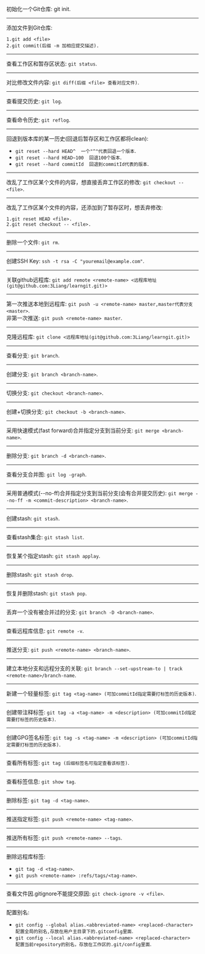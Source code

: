 初始化一个Git仓库: 	git init.
***
添加文件到Git仓库:

    1.git add <file>  
    2.git commit(后缀 -m 加相应提交描述).
***
查看工作区和暂存区状态:  `git status`.
***
对比修改文件内容:  `git diff(后缀 <file> 查看对应文件)`.
***
查看提交历史:  `git log`.
***
查看命令历史:  `git reflog`.
***
回退到版本库的某一历史(回退后暂存区和工作区都将clean):  
* `git reset --hard HEAD^  一个"^"代表回退一个版本`.
* `git reset --hard HEAD~100  回退100个版本`.
* `git reset --hard commitId  回退到commitId代表的版本`.

***
改乱了工作区某个文件的内容，想直接丢弃工作区的修改:  `git checkout -- <file>`.
***
改乱了工作区某个文件的内容，还添加到了暂存区时，想丢弃修改:

    1.git reset HEAD <file>.
    2.git reset checkout -- <file>.
***
删除一个文件:  `git rm`.
***
创建SSH Key:  `ssh -t rsa -C "youremail@example.com"`.
***
关联github远程库:  `git add remote <remote-name> <远程库地址(git@github.com:3Liang/learngit.git)>`
***
第一次推送本地到远程库:  `git push -u <remote-name> master,master代表分支<master>`.  
非第一次推送:  `git push <remote-name> master`.
***
克隆远程库:  `git clone <远程库地址(git@github.com:3Liang/learngit.git)>`
***
查看分支:  `git branch`.
***
创建分支:  `git branch <branch-name>`.
***
切换分支:  `git checkout <branch-name>`.
***
创建+切换分支:  `git checkout -b <branch-name>`.
***
采用快速模式(fast forward)合并指定分支到当前分支:  `git merge <branch-name>`.
***
删除分支:  `git branch -d <branch-name>`.
***
查看分支合并图:  `git log -graph`.
***
采用普通模式(--no-ff)合并指定分支到当前分支(会有合并提交历史):  `git merge --no-ff -m <commit-description> <branch-name>`.
***
创建stash:  `git stash`.
***
查看stash集合:  `git stash list`.
***
恢复某个指定stash:  `git stash applay`.
***
删除stash:  `git stash drop`.
***
恢复并删除stash:  `git stash pop`.
***
丢弃一个没有被合并过的分支:  `git branch -D <branch-name>`.
***
查看远程库信息:  `git remote -v`.
***
推送分支:  `git push <remote-name> <branch-name>`.
***
建立本地分支和远程分支的关联:  `git branch --set-upstream-to | track <remote-name>/branch-name`.
***
新建一个轻量标签:  `git tag <tag-name> (可加commitId指定需要打标签的历史版本)`.
***
创建带注释标签:  `git tag -a <tag-name> -m <description> (可加commitId指定需要打标签的历史版本)`.
***
创建GPG签名标签:  `git tag -s <tag-name> -m <description> (可加commitId指定需要打标签的历史版本)`.
***
查看所有标签:  `git tag (后缀标签名可指定查看该标签)`.
***
查看标签信息:  `git show tag`.
***
删除标签:  `git tag -d <tag-name>`.
***
推送指定标签:  `git push <remote-name> <tag-name>`.
***
推送所有标签:  `git push <remote-name> --tags`.
***
删除远程库标签:  
* `git tag -d <tag-name>`.
* `git push <remote-name> :refs/tags/<tag-name>`.

***
查看文件因.gitignore不能提交原因:  `git check-ignore -v <file>`.
***
配置别名:  
* `git config --global alias.<abbreviated-name> <replaced-character>  配置全局的别名,存放在用户主目录下的.gitconfig里面`.
* `git config --local alias.<abbreviated-name> <replaced-character>  配置当前repository的别名，存放在工作区的.git/config里面`.
